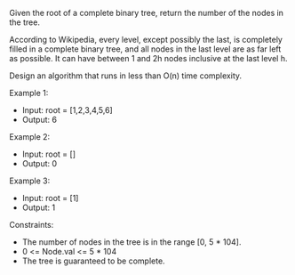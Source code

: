 Given the root of a complete binary tree, return the number of the nodes in the tree.

According to Wikipedia, every level, except possibly the last, is completely filled in a complete binary tree, and all nodes in the last level are as far left as possible. It can have between 1 and 2h nodes inclusive at the last level h.

Design an algorithm that runs in less than O(n) time complexity.

Example 1:


- Input: root = [1,2,3,4,5,6]
- Output: 6

Example 2:
- Input: root = []
- Output: 0

Example 3:
- Input: root = [1]
- Output: 1

Constraints:
- The number of nodes in the tree is in the range [0, 5 * 104].
- 0 <= Node.val <= 5 * 104
- The tree is guaranteed to be complete.